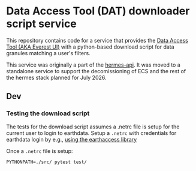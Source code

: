# Data Access Tool (DAT) downloader script service

This repository contains code for a service that provides the [Data Access Tool
(AKA Everest UI)](https://bitbucket.org/nsidc/everest-ui/) with a python-based download script for data granules
matching a user's filters.

This service was originally a part of the
[hermes-api](https://bitbucket.org/nsidc/hermes-api/src). It was moved to a
standalone service to support the decomissioning of ECS and the rest of the
hermes stack planned for July 2026.


## Dev

### Testing the download script

The tests for the download script assumes a .netrc file is setup for the current
user to login to earthdata. Setup a `.netrc` with credentials for earthdata
login by e.g., [using the earthaccess
library](https://earthaccess.readthedocs.io/en/latest/howto/authenticate/)

Once a `.netrc` file is setup:

```
PYTHONPATH=./src/ pytest test/
```
